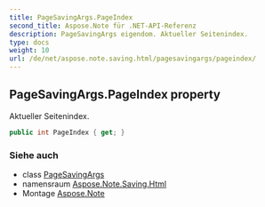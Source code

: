 ```yaml
---
title: PageSavingArgs.PageIndex
second_title: Aspose.Note für .NET-API-Referenz
description: PageSavingArgs eigendom. Aktueller Seitenindex.
type: docs
weight: 10
url: /de/net/aspose.note.saving.html/pagesavingargs/pageindex/
---
```

## PageSavingArgs.PageIndex property

Aktueller Seitenindex.

```csharp
public int PageIndex { get; }
```

### Siehe auch

* class [PageSavingArgs](../)
* namensraum [Aspose.Note.Saving.Html](../../pagesavingargs/)
* Montage [Aspose.Note](../../../)


